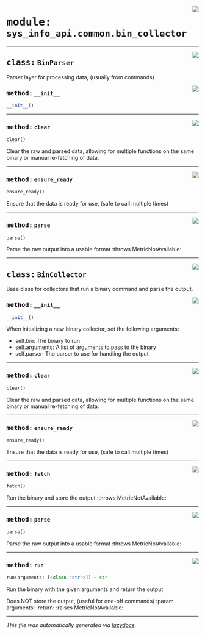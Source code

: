 <!-- markdownlint-disable -->

<a href="../src/sys_info_api/common/bin_collector.py#L0"><img align="right" style="float:right;" src="https://img.shields.io/badge/-source-cccccc?style=flat-square"></a>

# <kbd>module:</kbd> `sys_info_api.common.bin_collector`






---

<a href="../src/sys_info_api/common/bin_collector.py#L22"><img align="right" style="float:right;" src="https://img.shields.io/badge/-source-cccccc?style=flat-square"></a>

## <kbd>class:</kbd> `BinParser`
Parser layer for processing data, (usually from commands) 

<a href="../src/sys_info_api/common/bin_collector.py#L47"><img align="right" style="float:right;" src="https://img.shields.io/badge/-source-cccccc?style=flat-square"></a>

### <kbd>method:</kbd> `__init__`

```python
__init__()
```








---

<a href="../src/sys_info_api/common/bin_collector.py#L157"><img align="right" style="float:right;" src="https://img.shields.io/badge/-source-cccccc?style=flat-square"></a>

### <kbd>method:</kbd> `clear`

```python
clear()
```

Clear the raw and parsed data, allowing for multiple functions on the same binary or manual re-fetching of data. 

---

<a href="../src/sys_info_api/common/bin_collector.py#L165"><img align="right" style="float:right;" src="https://img.shields.io/badge/-source-cccccc?style=flat-square"></a>

### <kbd>method:</kbd> `ensure_ready`

```python
ensure_ready()
```

Ensure that the data is ready for use, (safe to call multiple times) 

---

<a href="../src/sys_info_api/common/bin_collector.py#L114"><img align="right" style="float:right;" src="https://img.shields.io/badge/-source-cccccc?style=flat-square"></a>

### <kbd>method:</kbd> `parse`

```python
parse()
```

Parse the raw output into a usable format :throws MetricNotAvailable: 


---

<a href="../src/sys_info_api/common/bin_collector.py#L173"><img align="right" style="float:right;" src="https://img.shields.io/badge/-source-cccccc?style=flat-square"></a>

## <kbd>class:</kbd> `BinCollector`
Base class for collectors that run a binary command and parse the output. 

<a href="../src/sys_info_api/common/bin_collector.py#L178"><img align="right" style="float:right;" src="https://img.shields.io/badge/-source-cccccc?style=flat-square"></a>

### <kbd>method:</kbd> `__init__`

```python
__init__()
```

When initializing a new binary collector, set the following arguments: 


- self.bin: The binary to run 
- self.arguments: A list of arguments to pass to the binary 
- self.parser: The parser to use for handling the output 




---

<a href="../src/sys_info_api/common/bin_collector.py#L157"><img align="right" style="float:right;" src="https://img.shields.io/badge/-source-cccccc?style=flat-square"></a>

### <kbd>method:</kbd> `clear`

```python
clear()
```

Clear the raw and parsed data, allowing for multiple functions on the same binary or manual re-fetching of data. 

---

<a href="../src/sys_info_api/common/bin_collector.py#L165"><img align="right" style="float:right;" src="https://img.shields.io/badge/-source-cccccc?style=flat-square"></a>

### <kbd>method:</kbd> `ensure_ready`

```python
ensure_ready()
```

Ensure that the data is ready for use, (safe to call multiple times) 

---

<a href="../src/sys_info_api/common/bin_collector.py#L206"><img align="right" style="float:right;" src="https://img.shields.io/badge/-source-cccccc?style=flat-square"></a>

### <kbd>method:</kbd> `fetch`

```python
fetch()
```

Run the binary and store the output :throws MetricNotAvailable: 

---

<a href="../src/sys_info_api/common/bin_collector.py#L239"><img align="right" style="float:right;" src="https://img.shields.io/badge/-source-cccccc?style=flat-square"></a>

### <kbd>method:</kbd> `parse`

```python
parse()
```

Parse the raw output into a usable format :throws MetricNotAvailable: 

---

<a href="../src/sys_info_api/common/bin_collector.py#L225"><img align="right" style="float:right;" src="https://img.shields.io/badge/-source-cccccc?style=flat-square"></a>

### <kbd>method:</kbd> `run`

```python
run(arguments: [<class 'str'>]) → str
```

Run the binary with the given arguments and return the output 

Does NOT store the output, (useful for one-off commands) :param arguments: :return: :raises MetricNotAvailable: 




---

_This file was automatically generated via [lazydocs](https://github.com/ml-tooling/lazydocs)._
